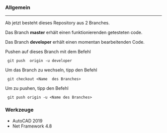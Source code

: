 ﻿###  Allgemein

***
Ab jetzt besteht dieses Repository aus 2 Branches. 

Das Branch **master** erhält einen funktionierenden getesteten code.
 
Das Branch **developer** erhält einen momentan  bearbeitenden Code.


Pushen auf dieses Branch mit dem Befehl

     git push  origin -u developer
 

Um das Branch zu wechseln, tipp den Befehl

     git checkout <Name  des Branches>

Um zu pushen, tipp den Befehl
     
     git push origin -u <Name des Branches>

### Werkzeuge

* AutoCAD 2019
* Net Framework 4.8
